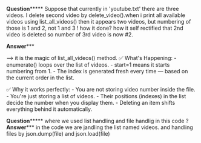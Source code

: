 **************************Question*******************************
Suppose that currently in 'youtube.txt' there are three videos.
I delete second video by delete_video().when i print all available videos using list_all_videos() then it appears two videos, but numbering of those is 1 and 2, not 1 and 3 ! how it done? how it self rectified that 2nd video is deleted so number of 3rd video is now #2.

****************************Answer*******************************

--> it is the magic of list_all_videos() method.
✅ What's Happening:
        - enumerate() loops over the list of videos.
        - start=1 means it starts numbering from 1.
        - The index is generated fresh every time — based on the  current order in the list.

✅ Why it works perfectly:
        - You are not storing video number inside the file.
        - You're just storing a list of videos.
        - Their positions (indexes) in the list decide the number when you display them.
        - Deleting an item shifts everything behind it automatically.



**************************Question*******************************
where we used list handling and file handlig in this code ?
****************************Answer*******************************
in the code we are jandling the list named videos.
and handling files by json.dump(file) and json.load(file)